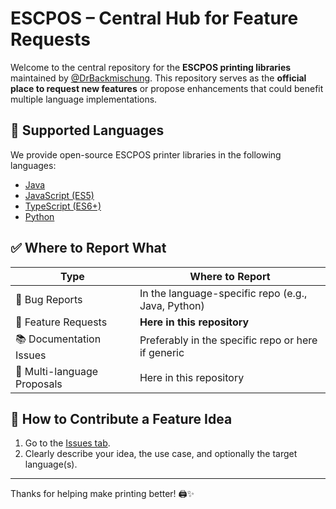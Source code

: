 # ESCPOS – Central Hub for Feature Requests

Welcome to the central repository for the **ESCPOS printing libraries** maintained by [@DrBackmischung](https://github.com/DrBackmischung). This repository serves as the **official place to request new features** or propose enhancements that could benefit multiple language implementations.

## 🚀 Supported Languages

We provide open-source ESCPOS printer libraries in the following languages:

- [Java](https://github.com/DrBackmischung/ESCPOS-Java)
- [JavaScript (ES5)](https://github.com/DrBackmischung/ESCPOS-JavaScript)
- [TypeScript (ES6+)](https://github.com/DrBackmischung/ESCPOS-TypeScript)
- [Python](https://github.com/DrBackmischung/ESCPOS-Python)

## ✅ Where to Report What

| Type                      | Where to Report                                      |
|---------------------------|------------------------------------------------------|
| 🐞 Bug Reports             | In the language-specific repo (e.g., Java, Python)  |
| 🌟 Feature Requests        | **Here in this repository**                         |
| 📚 Documentation Issues   | Preferably in the specific repo or here if generic  |
| 🔀 Multi-language Proposals| Here in this repository                              |

## 💬 How to Contribute a Feature Idea

1. Go to the [Issues tab](https://github.com/DrBackmischung/ESCPOS/issues).
2. Clearly describe your idea, the use case, and optionally the target language(s).

---

Thanks for helping make printing better! 🖨️✨
